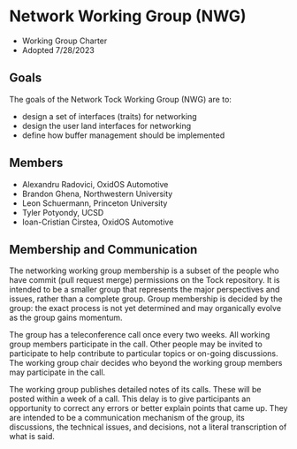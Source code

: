 Network Working Group (NWG)
=================================

- Working Group Charter
- Adopted 7/28/2023

## Goals

The goals of the Network Tock Working Group (NWG) are to:

- design a set of interfaces (traits) for networking
- design the user land interfaces for networking
- define how buffer management should be implemented

## Members

- Alexandru Radovici, OxidOS Automotive
- Brandon Ghena, Northwestern University
- Leon Schuermann, Princeton University
- Tyler Potyondy, UCSD
- Ioan-Cristian Cirstea, OxidOS Automotive

## Membership and Communication

The networking working group membership is a subset of the people who have
commit (pull request merge) permissions on the Tock repository. It is
intended to be a smaller group that represents the major perspectives
and issues, rather than a complete group. Group membership is decided by
the group: the exact process is not yet determined and may organically
evolve as the group gains momentum.

The group has a teleconference call once every two weeks. All working group members
participate in the call. Other people may be invited to participate to
help contribute to particular topics or on-going discussions. The
working group chair decides who beyond the working group members may
participate in the call.

The working group publishes detailed notes of its calls. These will be
posted within a week of a call. This delay is to give participants an
opportunity to correct any errors or better explain points that came up.
They are intended to be a communication mechanism of the group, its
discussions, the technical issues, and decisions, not a literal
transcription of what is said.
